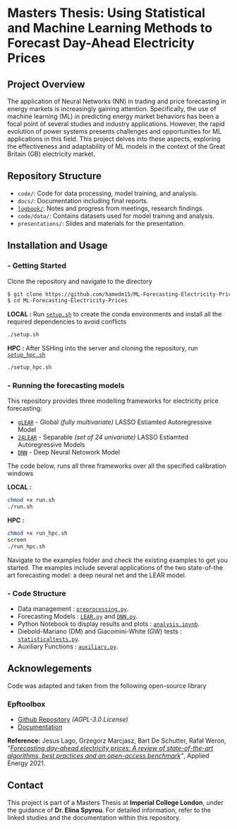 # Masters Thesis: Using Statistical and Machine Learning Methods to Forecast Day-Ahead Electricity Prices

## Project Overview

The application of Neural Networks (NN) in trading and price forecasting in energy markets is increasingly gaining attention. Specifically, the use of machine learning (ML) in predicting energy market behaviors has been a focal point of several studies and industry applications. However, the rapid evolution of power systems presents challenges and opportunities for ML applications in this field. This project delves into these aspects, exploring the effectiveness and adaptability of ML models in the context of the Great Britain (GB) electricity market.


## Repository Structure

- `code/`: Code for data processing, model training, and analysis.
- `docs/`: Documentation including final reports.
- [`logbook/`](docs/logbook/LogBook.md): Notes and progress from meetings, research findings.
- `code/data/`: Contains datasets used for model training and analysis.
- `presentations/`: Slides and materials for the presentation.

## Installation and Usage

### - Getting Started

Clone the repository and navigate to the directory
```bash
$ git clone https://github.com/hamedm15/ML-Forecasting-Electricity-Prices.git
$ cd ML-Forecasting-Electricity-Prices
```
**LOCAL :** Run [`setup.sh`](setup.sh) to create the conda environments and install all the required dependencies to avoid conflicts
```bash
./setup.sh
```
**HPC :** After SSHing into the server and cloning the repository, run [`setup_hpc.sh`](setup_hpc.sh)

```bash
./setup_hpc.sh
```
###  - Running the forecasting models

This repository provides three modelling frameworks for electricity price forecasting:

- [`gLEAR`](code/eval_lear.py) - Global *(fully multivariate)* LASSO Estiamted Autoregressive Model
- [`24LEAR`](code/eval_lear.py) - Separable *(set of 24 univariate)* LASSO Estiamted Autoregressive Models
- [`DNN`](code/eval_dnn.py) - Deep Neural Netowork Model


The code below, runs all three frameworks over all the specified calibration windows

**LOCAL :**
```bash
chmod +x run.sh
./run.sh
```
**HPC :** 
```bash
chmod +x run_hpc.sh
screen
./run_hpc.sh
```

Navigate to the examples folder and check the existing examples to get you started. The examples include several applications of the two state-of-the art forecasting model: a deep neural net and the LEAR model.

### - Code Structure
- Data management : [`preprocessing.py`](code/preprocessing.py.py).
- Forecasting Models : [`LEAR.py`](code/lear.py) and [`DNN.py`](code/dnn.py).
- Python Notebook to display results and plots : [`analysis.ipynb`](code/analysis.ipynb).
- Diebold-Mariano (DM) and Giacomini-White (GW) tests : [`statisticaltests.py`](code/statisticaltests.py).
- Auxiliary Functions : [`auxiliary.py`](code/auxiliary.py).


## Acknowlegements

Code was adapted and taken from the following open-source library
### **Epftoolbox**

- [Github Repository](https://github.com/jeslago/epftoolbox) *(AGPL-3.0 License)*
- [Documentation](https://epftoolbox.readthedocs.io/en/latest/)

**Reference:** Jesus Lago, Grzegorz Marcjasz, Bart De Schutter, Rafał Weron, *"[Forecasting day-ahead electricity prices: A review of state-of-the-art algorithms, best practices and an open-access benchmark](https://www.sciencedirect.com/science/article/pii/S0306261921004529?via%3Dihub)"*, Applied Energy 2021.



## Contact

This project is part of a Masters Thesis at **Imperial College London**, under the guidance of **Dr. Elina Spyrou**. For detailed information, refer to the linked studies and the documentation within this repository.

